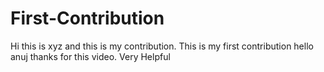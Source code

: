 # First-Contribution
Hi this is xyz and this is my contribution.
This is my first contribution
hello anuj thanks for this video. Very Helpful
